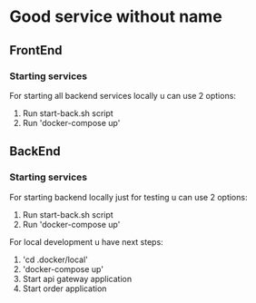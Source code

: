# Good service without name

## FrontEnd 
### Starting services

For starting all backend services locally u can use 2 options:
 1) Run start-back.sh script
 2) Run 'docker-compose up'


## BackEnd 
### Starting services

For starting backend locally just for testing u can use 2 options:
 1) Run start-back.sh script
 2) Run 'docker-compose up'

For local development u have next steps:
 1) 'cd .docker/local'
 2) 'docker-compose up'
 3) Start api gateway application 
 4) Start order application 

